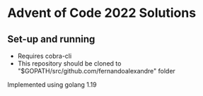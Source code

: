 # Advent of Code 2022 Solutions

## Set-up and running
- Requires cobra-cli
- This repository should be cloned to "$GOPATH/src/github.com/fernandoalexandre" folder

Implemented using golang 1.19

